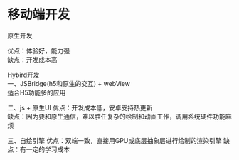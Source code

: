 # 移动端开发

原生开发

优点：体验好，能力强  
缺点：开发成本高  

Hybird开发  
一、JSBridge(h5和原生的交互) + webView  
适合H5功能多的应用

二、js + 原生UI
优点：开发成本低，安卓支持热更新  
缺点：因为要和原生通信，难以胜任复杂的绘制和动画工作，调用系统硬件功能麻烦 
 
三、自绘引擎
优点：双端一致，直接用GPU或底层抽象层进行绘制的渲染引擎
缺点：有一定的学习成本
